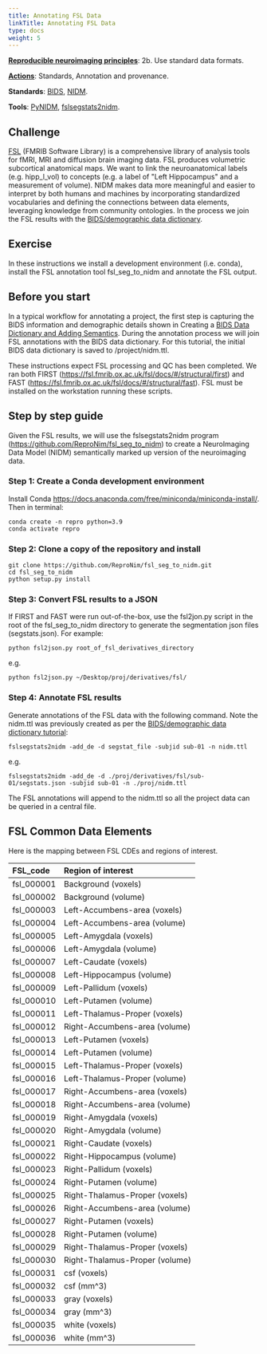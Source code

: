 ```yaml
---
title: Annotating FSL Data
linkTitle: Annotating FSL Data
type: docs
weight: 5 
---
```


**[Reproducible neuroimaging principles](/about/principles/#repronims-four-core-principles)**: 2b. Use standard data formats.

**[Actions](/about/principles/#repronims-four-core-actions)**: Standards, Annotation and provenance.

**Standards**: [BIDS](/resources/tools/bids/index.html), [NIDM](/resources/tools/nidm/index.html).

**Tools**: [PyNIDM](/resources/tools/pynidm/index.html), [fslsegstats2nidm](https://github.com/ReproNim/fsl_seg_to_nidm).

## Challenge
[FSL](https://fsl.fmrib.ox.ac.uk/) (FMRIB Software Library) is a comprehensive library of analysis tools for fMRI, MRI and diffusion brain imaging data. FSL produces volumetric subcortical anatomical maps. We want to link the neuroanatomical labels (e.g. hipp_l_vol) to concepts (e.g. a label of "Left Hippocampus" and a measurement of volume). NIDM makes data more meaningful and easier to interpret by both humans and machines by incorporating standardized vocabularies and defining the connections between data elements, leveraging knowledge from community ontologies. In the process we join the FSL results with the [BIDS/demographic data dictionary](/resources/tutorials/data-dictionary/). 

## Exercise
In these instructions we install a development environment (i.e. conda), install the FSL annotation tool fsl_seg_to_nidm and annotate the FSL output.

## Before you start
In a typical workflow for annotating a project, the first step is capturing the BIDS information and demographic details shown in Creating a [BIDS Data Dictionary and Adding Semantics](/resources/tutorials/data-dictionary/). During the annotation process we will join FSL annotations with the BIDS data dictionary. For this tutorial, the initial BIDS data dictionary is saved to /project/nidm.ttl. 

These instructions expect FSL processing and QC has been completed. We ran both FIRST (https://fsl.fmrib.ox.ac.uk/fsl/docs/#/structural/first) and FAST (https://fsl.fmrib.ox.ac.uk/fsl/docs/#/structural/fast). FSL must be installed on the workstation running these scripts.

## Step by step guide
Given the FSL results, we will use the fslsegstats2nidm program (https://github.com/ReproNim/fsl_seg_to_nidm) to create a NeuroImaging Data Model (NIDM) semantically marked up version of the neuroimaging data. 

### Step 1: Create a Conda development environment
Install Conda https://docs.anaconda.com/free/miniconda/miniconda-install/. Then in terminal:

```
conda create -n repro python=3.9
conda activate repro
```

### Step 2: Clone a copy of the repository and install

```
git clone https://github.com/ReproNim/fsl_seg_to_nidm.git
cd fsl_seg_to_nidm
python setup.py install
```

### Step 3: Convert FSL results to a JSON
If FIRST and FAST were run out-of-the-box, use the fsl2jon.py script in the root of the fsl_seg_to_nidm directory to generate the segmentation json files (segstats.json). For example:

```
python fsl2json.py root_of_fsl_derivatives_directory
```
e.g. 

```
python fsl2json.py ~/Desktop/proj/derivatives/fsl/ 
```

### Step 4: Annotate FSL results
Generate annotations of the FSL data with the following command. Note the nidm.ttl was previously created as per the [BIDS/demographic data dictionary tutorial](/resources/tutorials/data-dictionary/):
```
fslsegstats2nidm -add_de -d segstat_file -subjid sub-01 -n nidm.ttl
```
e.g.
```
fslsegstats2nidm -add_de -d ./proj/derivatives/fsl/sub-01/segstats.json -subjid sub-01 -n ./proj/nidm.ttl
```
The FSL annotations will append to the nidm.ttl so all the project data can be queried in a central file.

## FSL Common Data Elements
Here is the mapping between FSL CDEs and regions of interest.

| FSL\_code | Region of interest |
| :---- | :---- |
| fsl\_000001 | Background (voxels) |
| fsl\_000002 | Background (volume) |
| fsl\_000003 | Left-Accumbens-area (voxels) |
| fsl\_000004 | Left-Accumbens-area (volume) |
| fsl\_000005 | Left-Amygdala (voxels) |
| fsl\_000006 | Left-Amygdala (volume) |
| fsl\_000007 | Left-Caudate (voxels) |
| fsl\_000008 | Left-Hippocampus (volume) |
| fsl\_000009 | Left-Pallidum (voxels) |
| fsl\_000010 | Left-Putamen (volume) |
| fsl\_000011 | Left-Thalamus-Proper (voxels) |
| fsl\_000012 | Right-Accumbens-area (volume) |
| fsl\_000013 | Left-Putamen (voxels) |
| fsl\_000014 | Left-Putamen (volume) |
| fsl\_000015 | Left-Thalamus-Proper (voxels) |
| fsl\_000016 | Left-Thalamus-Proper (volume) |
| fsl\_000017 | Right-Accumbens-area (voxels) |
| fsl\_000018 | Right-Accumbens-area (volume) |
| fsl\_000019 | Right-Amygdala (voxels) |
| fsl\_000020 | Right-Amygdala (volume) |
| fsl\_000021 | Right-Caudate (voxels) |
| fsl\_000022 | Right-Hippocampus (volume) |
| fsl\_000023 | Right-Pallidum (voxels) |
| fsl\_000024 | Right-Putamen (volume) |
| fsl\_000025 | Right-Thalamus-Proper (voxels) |
| fsl\_000026 | Right-Accumbens-area (volume) |
| fsl\_000027 | Right-Putamen (voxels) |
| fsl\_000028 | Right-Putamen (volume) |
| fsl\_000029 | Right-Thalamus-Proper (voxels) |
| fsl\_000030 | Right-Thalamus-Proper (volume) |
| fsl\_000031 | csf (voxels) |
| fsl\_000032 | csf (mm^3) |
| fsl\_000033 | gray (voxels) |
| fsl\_000034 | gray (mm^3) |
| fsl\_000035 | white (voxels) |
| fsl\_000036 | white (mm^3) |
